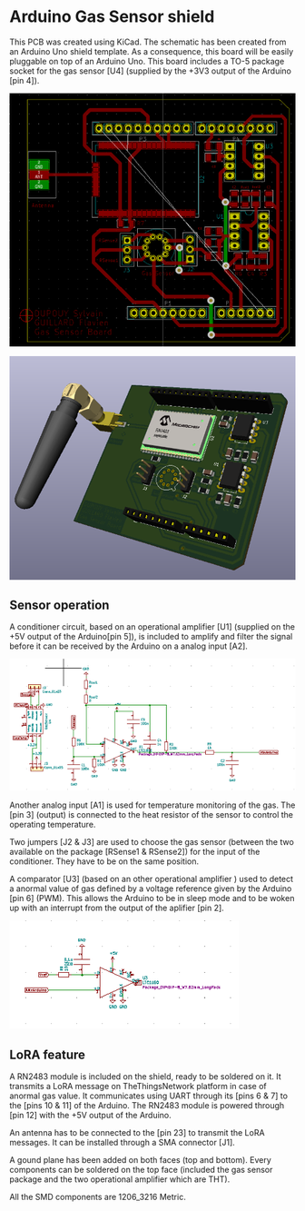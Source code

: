 # Arduino Gas Sensor shield

This PCB was created using KiCad. The schematic has been created from an Arduino Uno shield template. As a consequence, this board will be easily pluggable on top of an Arduino Uno. This board includes a TO-5 package socket for the gas sensor [U4] (supplied by the +3V3 output of the Arduino [pin 4]).

![Board](https://github.com/Nieflav/kicad_project/blob/master/pictures/board.PNG "Board")

![PCB 3D View](https://github.com/Nieflav/kicad_project/blob/master/pictures/3D.PNG "3D View")

## Sensor operation

A conditioner circuit, based on an operational amplifier [U1] (supplied on the +5V output of the Arduino[pin 5]), is included to amplify and filter the signal before it can be received by the Arduino on a analog input [A2].

![Conditioner stage](https://github.com/Nieflav/kicad_project/blob/master/pictures/etage_amp.PNG "Conditioner stage")

Another analog input [A1] is used for temperature monitoring of the gas. The [pin 3] (output) is connected to the  heat resistor of the sensor to control the operating temperature. 

Two jumpers [J2 & J3] are used to choose the gas sensor (between the two available on the package [RSense1 & RSense2]) for the input of the conditioner. They have to be on the same position.

A comparator [U3] (based on an other operational amplifier ) used to detect a anormal value of gas defined by a voltage reference given by the Arduino [pin 6] (PWM). This allows the Arduino to be in sleep mode and to be woken up with an interrupt from the output of the aplifier [pin 2].

![Comparator stage](https://github.com/Nieflav/kicad_project/blob/master/pictures/interrupt_circuit.PNG "Comparator stage")


## LoRA feature

A RN2483 module is included on the shield, ready to be soldered on it. It transmits a LoRA message on TheThingsNetwork platform in case of anormal gas value. It communicates using UART through its [pins 6 & 7] to the [pins 10 & 11] of the Arduino.
The RN2483 module is powered through [pin 12] with the +5V output of the Arduino.

An antenna has to be connected to the [pin 23] to transmit the LoRA messages. It can be installed through a SMA connector [J1].

A gound plane has been added on both faces (top and bottom). Every components can be soldered on the top face (included the gas sensor package and the two operational amplifier which are THT).

All the SMD components are 1206_3216 Metric.
